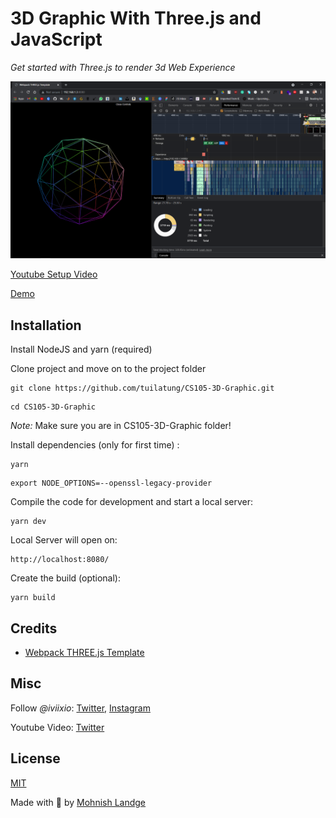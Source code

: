 # 3D Graphic With Three.js and JavaScript

*Get started with Three.js to render 3d Web Experience*

![Image Title](https://github.com/mohnishlandge/webgl-assets/blob/main/Screenshot%20(159).png)

[Youtube Setup Video](https://youtu.be/MmjZG-UX30g)

[Demo](https://threejs-template.netlify.app/)


## Installation

Install NodeJS and yarn (required)

Clone project and move on to the project folder
```
git clone https://github.com/tuilatung/CS105-3D-Graphic.git
```

```
cd CS105-3D-Graphic
```

*Note:* Make sure you are in CS105-3D-Graphic folder!

Install dependencies (only for first time) :

```
yarn
```

```
export NODE_OPTIONS=--openssl-legacy-provider
```

Compile the code for development and start a local server:

```
yarn dev
```

Local Server will open on:

```
http://localhost:8080/
```

Create the build (optional):

```
yarn build
```

## Credits

- [Webpack THREE.js Template](https://github.com/brunosimon/webpack-three-js-template)

## Misc

Follow *@iviixio*: [Twitter](https://twitter.com/iviixio), [Instagram](https://www.instagram.com/iviixio/)

Youtube Video: [Twitter](https://youtu.be/MmjZG-UX30g)

## License
[MIT](LICENSE)

Made with :blue_heart: by [Mohnish Landge](http://mohnishlandge.me)
